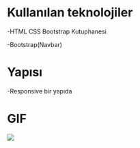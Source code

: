 # Kullanılan teknolojiler

-HTML CSS Bootstrap Kutuphanesi

-Bootstrap(Navbar)

# Yapısı

-Responsive bir yapıda
 
# GIF

![](./img/bootstrap-2.gif)